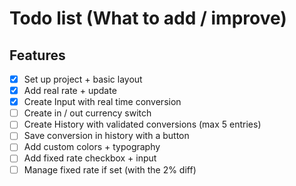 # Todo list (What to add / improve)

## Features

- [x] Set up project + basic layout
- [x] Add real rate + update
- [x] Create Input with real time conversion
- [ ] Create in / out currency switch
- [ ] Create History with validated conversions (max 5 entries)
- [ ] Save conversion in history with a button
- [ ] Add custom colors + typography
- [ ] Add fixed rate checkbox + input
- [ ] Manage fixed rate if set (with the 2% diff)
